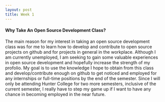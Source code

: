 ```yaml
---
layout: post
title: Week 1
---
```



#### Why Take An Open Source Development Class?  
The main reason for my interest in taking an open source development class was for me to learn how to develop and contribute to open source projects on github and for projects in general in the workplace. Although I am currently unemployed, I am seeking to gain some valuable experiences in open source development and hopefully increase the strength of my profolio. My goal is to use the knowledge I hope to obtain from this class and develop/contribute enough on github to get noticed and employed for any internships or full-time positions by the end of the semester. Since I will only be attending Hunter College for two more semesters, inclusive of the current semester, I really have to step my game up if I want to have any chance in becoming employed in the near future.  
